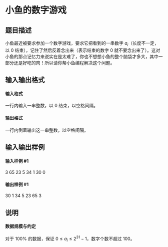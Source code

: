 
# 小鱼的数字游戏
## 题目描述
小鱼最近被要求参加一个数字游戏，要求它把看到的一串数字 $a_i$（长度不一定，以 $0$ 结束），记住了然后反着念出来（表示结束的数字 $0$ 就不要念出来了）。这对小鱼的那点记忆力来说实在是太难了，你也不想想小鱼的整个脑袋才多大，其中一部分还是好吃的肉！所以请你帮小鱼编程解决这个问题。
## 输入输出格式
#### 输入格式

一行内输入一串整数，以 $0$ 结束，以空格间隔。
#### 输出格式

一行内倒着输出这一串整数，以空格间隔。

## 输入输出样例
#### 输入样例 #1
3 65 23 5 34 1 30 0
#### 输出样例 #1
30 1 34 5 23 65 3
## 说明
#### 数据规模与约定
对于 $100\%$ 的数据，保证 $0 \leq a_i \leq 2^{31} - 1$，数字个数不超过 $100$。
